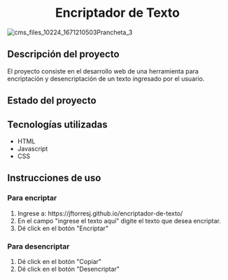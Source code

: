<h1 align="center">Encriptador de Texto</h1>

![cms_files_10224_1671210503Prancheta_3](https://github.com/jftorresj/encriptador-de-texto/assets/52933548/808f332b-4235-43c7-9879-58e31ac91405)
<h2>Descripción del proyecto</h2>
El proyecto consiste en el desarrollo web de una herramienta para encriptación y desencriptación de un texto ingresado por el usuario.
<h2>Estado del proyecto</h2>
<h2>Tecnologías utilizadas</h2>
<ul>
  <li>HTML</li>
  <li>Javascript</li>   
   <li>CSS</li>
</ul>
<h2>Instrucciones de uso</h2>
<h3>Para encriptar</h3>
<ol>
  <li>Ingrese a: https://jftorresj.github.io/encriptador-de-texto/</li>
  <li>En el campo "ingrese el texto aquí" digite el texto que desea encriptar.</li>   
   <li>Dé click en el botón "Encriptar"</li>
</ol>
<h3>Para desencriptar</h3>
<ol> 
  <li>Dé click en el botón "Copiar"</li>   
  <li>Dé click en el botón "Desencriptar"</li>
</ol>



